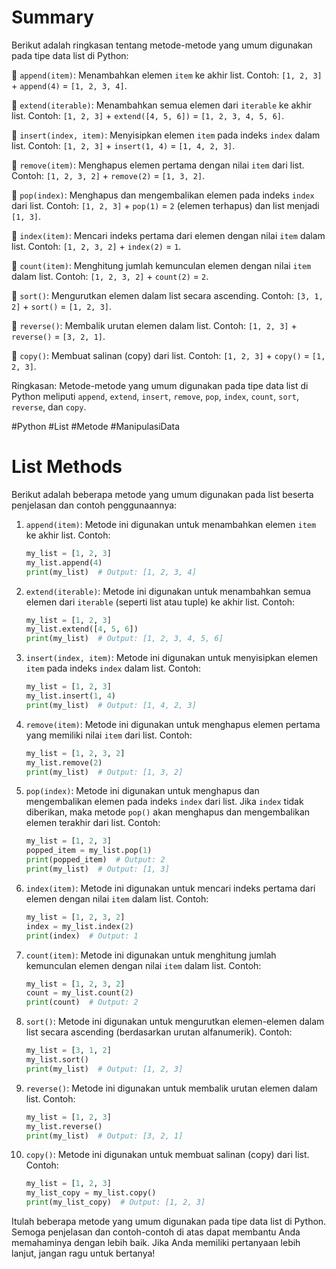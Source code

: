 # Summary

Berikut adalah ringkasan tentang metode-metode yang umum digunakan pada tipe data list di Python:

📌 `append(item)`: Menambahkan elemen `item` ke akhir list. Contoh: `[1, 2, 3]` + `append(4)` = `[1, 2, 3, 4]`.

📌 `extend(iterable)`: Menambahkan semua elemen dari `iterable` ke akhir list. Contoh: `[1, 2, 3]` + `extend([4, 5, 6])` = `[1, 2, 3, 4, 5, 6]`.

📌 `insert(index, item)`: Menyisipkan elemen `item` pada indeks `index` dalam list. Contoh: `[1, 2, 3]` + `insert(1, 4)` = `[1, 4, 2, 3]`.

📌 `remove(item)`: Menghapus elemen pertama dengan nilai `item` dari list. Contoh: `[1, 2, 3, 2]` + `remove(2)` = `[1, 3, 2]`.

📌 `pop(index)`: Menghapus dan mengembalikan elemen pada indeks `index` dari list. Contoh: `[1, 2, 3]` + `pop(1)` = `2` (elemen terhapus) dan list menjadi `[1, 3]`.

📌 `index(item)`: Mencari indeks pertama dari elemen dengan nilai `item` dalam list. Contoh: `[1, 2, 3, 2]` + `index(2)` = `1`.

📌 `count(item)`: Menghitung jumlah kemunculan elemen dengan nilai `item` dalam list. Contoh: `[1, 2, 3, 2]` + `count(2)` = `2`.

📌 `sort()`: Mengurutkan elemen dalam list secara ascending. Contoh: `[3, 1, 2]` + `sort()` = `[1, 2, 3]`.

📌 `reverse()`: Membalik urutan elemen dalam list. Contoh: `[1, 2, 3]` + `reverse()` = `[3, 2, 1]`.

📌 `copy()`: Membuat salinan (copy) dari list. Contoh: `[1, 2, 3]` + `copy()` = `[1, 2, 3]`.

Ringkasan: Metode-metode yang umum digunakan pada tipe data list di Python meliputi `append`, `extend`, `insert`, `remove`, `pop`, `index`, `count`, `sort`, `reverse`, dan `copy`.

#Python #List #Metode #ManipulasiData

# List Methods

Berikut adalah beberapa metode yang umum digunakan pada list beserta penjelasan dan contoh penggunaannya:

1. `append(item)`: Metode ini digunakan untuk menambahkan elemen `item` ke akhir list.
   Contoh:
   ```python
   my_list = [1, 2, 3]
   my_list.append(4)
   print(my_list)  # Output: [1, 2, 3, 4]
   ```

2. `extend(iterable)`: Metode ini digunakan untuk menambahkan semua elemen dari `iterable` (seperti list atau tuple) ke akhir list.
   Contoh:
   ```python
   my_list = [1, 2, 3]
   my_list.extend([4, 5, 6])
   print(my_list)  # Output: [1, 2, 3, 4, 5, 6]
   ```

3. `insert(index, item)`: Metode ini digunakan untuk menyisipkan elemen `item` pada indeks `index` dalam list.
   Contoh:
   ```python
   my_list = [1, 2, 3]
   my_list.insert(1, 4)
   print(my_list)  # Output: [1, 4, 2, 3]
   ```

4. `remove(item)`: Metode ini digunakan untuk menghapus elemen pertama yang memiliki nilai `item` dari list.
   Contoh:
   ```python
   my_list = [1, 2, 3, 2]
   my_list.remove(2)
   print(my_list)  # Output: [1, 3, 2]
   ```

5. `pop(index)`: Metode ini digunakan untuk menghapus dan mengembalikan elemen pada indeks `index` dari list. Jika `index` tidak diberikan, maka metode `pop()` akan menghapus dan mengembalikan elemen terakhir dari list.
   Contoh:
   ```python
   my_list = [1, 2, 3]
   popped_item = my_list.pop(1)
   print(popped_item)  # Output: 2
   print(my_list)  # Output: [1, 3]
   ```

6. `index(item)`: Metode ini digunakan untuk mencari indeks pertama dari elemen dengan nilai `item` dalam list.
   Contoh:
   ```python
   my_list = [1, 2, 3, 2]
   index = my_list.index(2)
   print(index)  # Output: 1
   ```

7. `count(item)`: Metode ini digunakan untuk menghitung jumlah kemunculan elemen dengan nilai `item` dalam list.
   Contoh:
   ```python
   my_list = [1, 2, 3, 2]
   count = my_list.count(2)
   print(count)  # Output: 2
   ```

8. `sort()`: Metode ini digunakan untuk mengurutkan elemen-elemen dalam list secara ascending (berdasarkan urutan alfanumerik).
   Contoh:
   ```python
   my_list = [3, 1, 2]
   my_list.sort()
   print(my_list)  # Output: [1, 2, 3]
   ```

9. `reverse()`: Metode ini digunakan untuk membalik urutan elemen dalam list.
   Contoh:
   ```python
   my_list = [1, 2, 3]
   my_list.reverse()
   print(my_list)  # Output: [3, 2, 1]
   ```

10. `copy()`: Metode ini digunakan untuk membuat salinan (copy) dari list.
    Contoh:
    ```python
    my_list = [1, 2, 3]
    my_list_copy = my_list.copy()
    print(my_list_copy)  # Output: [1, 2, 3]
    ```

Itulah beberapa metode yang umum digunakan pada tipe data list di Python. Semoga penjelasan dan contoh-contoh di atas dapat membantu Anda memahaminya dengan lebih baik. Jika Anda memiliki pertanyaan lebih lanjut, jangan ragu untuk bertanya!